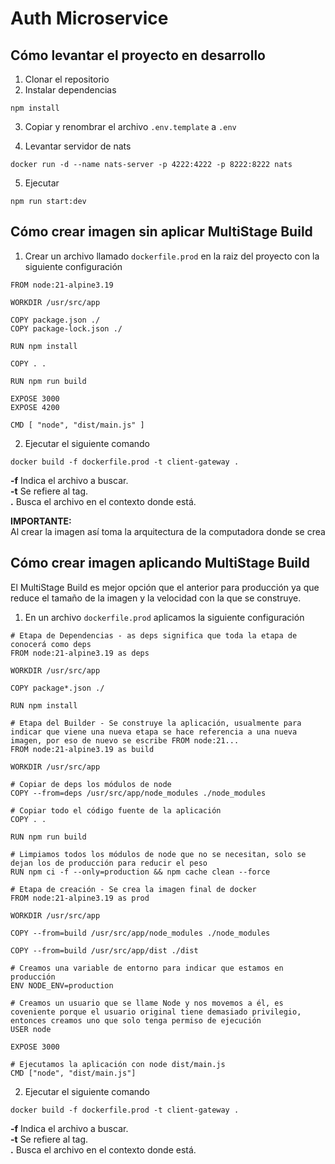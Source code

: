 # Auth Microservice

## Cómo levantar el proyecto en desarrollo

1. Clonar el repositorio
2. Instalar dependencias

```
npm install
```

3. Copiar y renombrar el archivo `.env.template` a `.env`

4. Levantar servidor de nats

```
docker run -d --name nats-server -p 4222:4222 -p 8222:8222 nats
```

5. Ejecutar

```
npm run start:dev
```

## Cómo crear imagen sin aplicar MultiStage Build

1. Crear un archivo llamado `dockerfile.prod` en la raiz del proyecto con la siguiente configuración

```
FROM node:21-alpine3.19

WORKDIR /usr/src/app

COPY package.json ./
COPY package-lock.json ./

RUN npm install

COPY . .

RUN npm run build

EXPOSE 3000
EXPOSE 4200

CMD [ "node", "dist/main.js" ]

```

2. Ejecutar el siguiente comando

```
docker build -f dockerfile.prod -t client-gateway .
```

**-f** Indica el archivo a buscar.  
**-t** Se refiere al tag.  
**.** Busca el archivo en el contexto donde está.

**IMPORTANTE:**  
Al crear la imagen así toma la arquitectura de la computadora donde se crea

## Cómo crear imagen aplicando MultiStage Build

El MultiStage Build es mejor opción que el anterior para producción ya que reduce el tamaño de la imagen y la velocidad con la que se construye.

1. En un archivo `dockerfile.prod` aplicamos la siguiente configuración

```
# Etapa de Dependencias - as deps significa que toda la etapa de conocerá como deps
FROM node:21-alpine3.19 as deps

WORKDIR /usr/src/app

COPY package*.json ./

RUN npm install

# Etapa del Builder - Se construye la aplicación, usualmente para indicar que viene una nueva etapa se hace referencia a una nueva imagen, por eso de nuevo se escribe FROM node:21...
FROM node:21-alpine3.19 as build

WORKDIR /usr/src/app

# Copiar de deps los módulos de node
COPY --from=deps /usr/src/app/node_modules ./node_modules

# Copiar todo el código fuente de la aplicación
COPY . .

RUN npm run build

# Limpiamos todos los módulos de node que no se necesitan, solo se dejan los de producción para reducir el peso
RUN npm ci -f --only=production && npm cache clean --force

# Etapa de creación - Se crea la imagen final de docker
FROM node:21-alpine3.19 as prod

WORKDIR /usr/src/app

COPY --from=build /usr/src/app/node_modules ./node_modules

COPY --from=build /usr/src/app/dist ./dist

# Creamos una variable de entorno para indicar que estamos en producción
ENV NODE_ENV=production

# Creamos un usuario que se llame Node y nos movemos a él, es coveniente porque el usuario original tiene demasiado privilegio, entonces creamos uno que solo tenga permiso de ejecución
USER node

EXPOSE 3000

# Ejecutamos la aplicación con node dist/main.js
CMD ["node", "dist/main.js"]
```

2. Ejecutar el siguiente comando

```
docker build -f dockerfile.prod -t client-gateway .
```

**-f** Indica el archivo a buscar.  
**-t** Se refiere al tag.  
**.** Busca el archivo en el contexto donde está.
